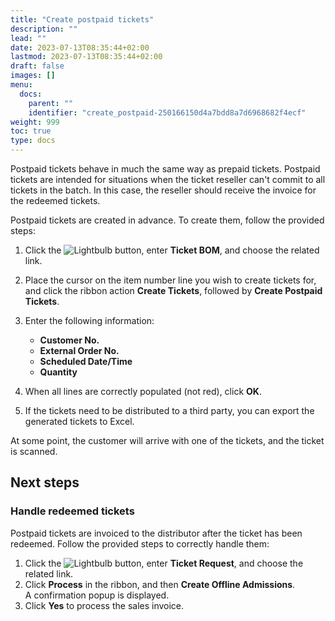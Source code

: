 ```yaml
---
title: "Create postpaid tickets"
description: ""
lead: ""
date: 2023-07-13T08:35:44+02:00
lastmod: 2023-07-13T08:35:44+02:00
draft: false
images: []
menu:
  docs:
    parent: ""
    identifier: "create_postpaid-250166150d4a7bdd8a7d6968682f4ecf"
weight: 999
toc: true
type: docs
---
```


Postpaid tickets behave in much the same way as prepaid tickets. Postpaid tickets are intended for situations when the ticket reseller can't commit to all tickets in the batch. In this case, the reseller should receive the invoice for the redeemed tickets.

Postpaid tickets are created in advance. To create them, follow the provided steps:

1. Click the ![Lightbulb](Lightbulb_icon.PNG) button, enter **Ticket BOM**, and choose the related link.   
2. Place the cursor on the item number line you wish to create tickets for, and click the ribbon action **Create Tickets**, followed by **Create Postpaid Tickets**.
3. Enter the following information:
   - **Customer No.**
   - **External Order No.**
   - **Scheduled Date/Time**
   - **Quantity**

4. When all lines are correctly populated (not red), click **OK**.
5. If the tickets need to be distributed to a third party, you can export the generated tickets to Excel.

At some point, the customer will arrive with one of the tickets, and the ticket is scanned.

## Next steps

### Handle redeemed tickets

Postpaid tickets are invoiced to the distributor after the ticket has been redeemed. Follow the provided steps to correctly handle them:

1. Click the ![Lightbulb](Lightbulb_icon.PNG) button, enter **Ticket Request**, and choose the related link.   
2. Click **Process** in the ribbon, and then **Create Offline Admissions**.   
   A confirmation popup is displayed.
3. Click **Yes** to process the sales invoice.
